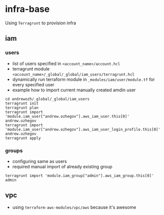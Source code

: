 # infra-base

Using `Terragrunt` to provision infra

## iam

### users

* list of users specified in `<account_name>/account.hcl`
* terragrunt module `<account_name>/_global/_global/iam_users/terragrunt.hcl`
* dynamically run terraform module in `_modules/iam/user/module.tf` for every specified user
* example how to import current manually created amdin user

```
cd andrewozh/_global/_global/iam_users
terragrunt init
terragrunt plan
terragrunt import 'module.iam_user["andrew.ozhegov"].aws_iam_user.this[0]' andrew.ozhegov
terragrunt import 'module.iam_user["andrew.ozhegov"].aws_iam_user_login_profile.this[0]' andrew.ozhegov
terragrunt apply
```

### groups

* configuring same as users
* required manual import of already existing group

```
terragrunt import 'module.iam_group["admin"].aws_iam_group.this[0]' admin
```

## vpc

* using `terraform-aws-modules/vpc/aws` because it's awesome
